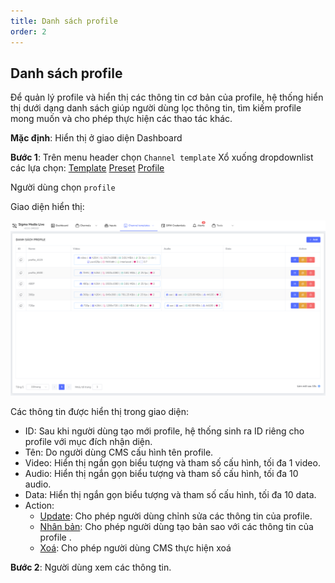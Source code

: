 ```yaml
---
title: Danh sách profile
order: 2
---
```


## Danh sách profile

Để quản lý profile và hiển thị các thông tin cơ bản của profile, hệ thống hiển thị dưới dạng danh sách giúp người dùng lọc thông tin, tìm kiếm profile mong muốn và cho phép thực hiện các thao tác khác.

**Mặc định**: Hiển thị ở giao diện Dashboard

**Bước 1**: Trên menu header chọn `Channel template`
Xổ xuống dropdownlist các lựa chọn:
[Template]()
[Preset]()
[Profile](./2-profile-list.md)

Người dùng chọn `profile`

Giao diện hiển thị:

![Danh sách profile](/docs/images/media-live/profile/list.png)

Các thông tin được hiển thị trong giao diện:
- ID: Sau khi người dùng tạo mới profile, hệ thống sinh ra ID riêng cho profile với mục đích nhận diện.
- Tên: Do người dùng CMS cấu hình tên profile.
- Video: Hiển thị ngắn gọn biểu tượng và tham số cấu hình, tối đa 1 video.
- Audio: Hiển thị ngắn gọn biểu tượng và tham số cấu hình, tối đa 10 audio.
- Data: Hiển thị ngắn gọn biểu tượng và tham số cấu hình, tối đa 10 data.
- Action: 
    - [Update](3-edit-profile.md): Cho phép người dùng chỉnh sửa các thông tin của profile.
    - [Nhân bản](4-duplicate.md): Cho phép người dùng tạo bản sao với các thông tin của profile .
    - [Xoá](5-delete.md): Cho phép người dùng CMS thực hiện xoá

**Bước 2**: Người dùng xem các thông tin.